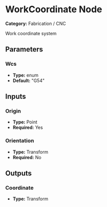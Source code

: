 
# WorkCoordinate Node

**Category:** Fabrication / CNC

Work coordinate system

## Parameters


### Wcs
- **Type:** enum
- **Default:** "G54"





## Inputs


### Origin
- **Type:** Point
- **Required:** Yes



### Orientation
- **Type:** Transform
- **Required:** No



## Outputs


### Coordinate
- **Type:** Transform




